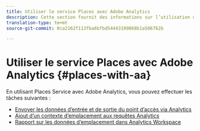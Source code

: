 ```yaml
---
title: Utiliser le service Places avec Adobe Analytics
description: Cette section fournit des informations sur l’utilisation du service Places avec Adobe Analytics.
translation-type: tm+mt
source-git-commit: 0ca2162f113fba6bfbd54443109068b1a506762b

---
```



# Utiliser le service Places avec Adobe Analytics {#places-with-aa}

En utilisant Places Service avec Adobe Analytics, vous pouvez effectuer les tâches suivantes :

* [Envoyer les données d’entrée et de sortie du point d’accès via Analytics](/help/use-places-with-other-solutions/places-adobe-analytics/use-places-adobe-analytics.md)
* [Ajout d’un contexte d’emplacement aux requêtes Analytics](/help/use-places-with-other-solutions/places-adobe-analytics/run-reports-aa-places-data.md)
* [Rapport sur les données d’emplacement dans Analytics Workspace](/help/use-places-with-other-solutions/places-adobe-analytics/run-reports-aa-places-data.md)